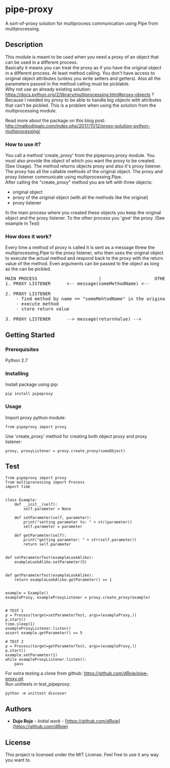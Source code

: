 # pipe-proxy

A sort-of-proxy solution for multiprocess communication using Pipe from mulitprocessing. 

## Description

This module is meant to be used when you need a proxy of an object that can be used in a different process.
<br>
Basically it means you can treat the proxy as if you have the original object in a different process. At least 
method calling. You don't have access to original object attributes (unless you write setters and getters). Also
all the parameters passed in the method calling must be picklable.
<br/> 
Why not use an already existing solution: https://docs.python.org/2/library/multiprocessing.html#proxy-objects ?
<br/>
Because I needed my proxy to be able to handle big objects with attributes that can't be pickled. This is a 
problem when using the solution from the multiprocessing module.

Read more about the package on this blog post:
http://matkodjipalo.com/index.php/2017/11/12/proxy-solution-python-multiprocessing/

### How to use it?

You call a method 'create_proxy' from the pipeproxy.proxy module. You must also provide the object of which you want
the proxy to be created. (See Usage).
The method returns objects proxy and also it's proxy listener. The proxy has all the callable methods of the original
object. The proxy and proxy listener communicate using multiprocessing.Pipe.
<br/>
After calling the "create_proxy" method you are left with three objects:
* original object
* proxy of the original object (with all the methods like the original)
* proxy listener

In the main process where you created these objects you keep the original object and the proxy listener. To the other
process you 'give' the proxy. (See example in Test)
<br/>

### How does it work?

Every time a method of proxy is called it is sent as a message threw the multiprocessing.Pipe to the proxy listener, who
then uses the original object to execute the actual method and respond back to the proxy with the return value of the 
method. Even arguments can be passed to the object as long as the can be pickled. 

<pre>
MAIN PROCESS                       |                    OTHER PROCESS
1. PROXY LISTENER      <-- message(someMethodName) <--       PROXY

2. PROXY LISTENER      
    - find method by name == "someMehtodName" in the original object
    - execute method
    - store return value
    
3. PROXY LISTENER      --> message(returnValue) -->         PROXY
</pre>


## Getting Started

### Prerequisites

Python 2.7


### Installing

Install package using pip:

```
pip install pipeproxy
```


### Usage

Import proxy python module:

```
from pipeproxy import proxy
```

Use 'create_proxy' method for creating both object proxy and proxy listener:

```
proxy, proxyListener = proxy.create_proxy(someObject)
```


## Test

```
from pipeproxy import proxy
from multiprocessing import Process
import time 


class Example:
    def __init__(self):
        self.parameter = None

    def setParameter(self, parameter):
        print("setting parameter to: " + str(parameter))
        self.parameter = parameter

    def getParameter(self):
        print("getting parameter: " + str(self.parameter))
        return self.parameter


def setParameterTest(exampleLookAlike):
    exampleLookAlike.setParameter(5)


def getParameterTest(exampleLookAlike):
    return exampleLookAlike.getParameter() == 1


example = Example()
exampleProxy, exampleProxyListener = proxy.create_proxy(example)


# TEST 1
p = Process(target=setParameterTest, args=(exampleProxy,))
p.start()
time.sleep(1)
exampleProxyListener.listen()
assert example.getParameter() == 5

# TEST 2
p = Process(target=getParameterTest, args=(exampleProxy,))
p.start()
example.setParameter(1)
while exampleProxyListener.listen():
    pass

```

For extra testing a clone from github: https://github.com/dRoje/pipe-proxy.git <br/>
Run unittests in test_pipeproxy:

```
python -m unittest discover
```


## Authors

* **Duje Roje** - *Initial work* - [https://github.com/dRoje](https://github.com/dRoje)


## License

This project is licensed under the MIT License. 
Feel free to use it any way you want to.
